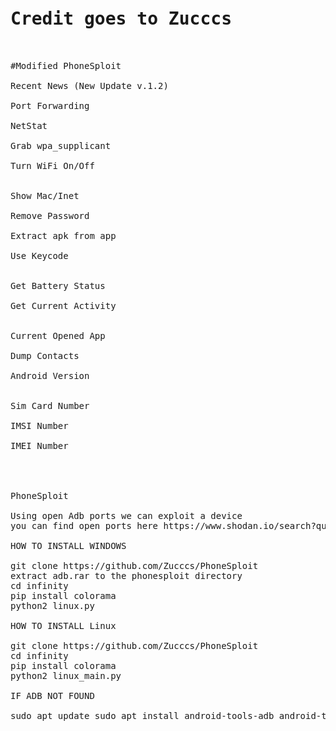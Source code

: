 <pre> 
<h1>Credit goes to Zucccs</h1><br />
#Modified PhoneSploit

Recent News (New Update v.1.2)

Port Forwarding<br />
NetStat<br />
Grab wpa_supplicant<br />
Turn WiFi On/Off<br />

Show Mac/Inet<br />
Remove Password<br />
Extract apk from app<br />
Use Keycode<br />

Get Battery Status<br />
Get Current Activity<br />

Current Opened App<br />
Dump Contacts<br />
Android Version<br />

Sim Card Number<br />
IMSI Number<br />
IMEI Number<br />



PhoneSploit

Using open Adb ports we can exploit a device
you can find open ports here https://www.shodan.io/search?query=android+debug+bridge+product%3A”Android+Debug+Bridge”

HOW TO INSTALL WINDOWS

git clone https://github.com/Zucccs/PhoneSploit
extract adb.rar to the phonesploit directory 
cd infinity
pip install colorama
python2 linux.py

HOW TO INSTALL Linux

git clone https://github.com/Zucccs/PhoneSploit
cd infinity
pip install colorama
python2 linux_main.py

IF ADB NOT FOUND

sudo apt update sudo apt install android-tools-adb android-tools-fastboot
</pre>
